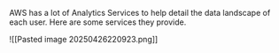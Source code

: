 AWS has a lot of Analytics Services to help detail the data landscape of each user. Here are some services they provide.

![[Pasted image 20250426220923.png]]

